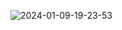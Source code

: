 ![2024-01-09-19-23-53](https://github.com/Darejkal/MovieReview_Backend/assets/55143337/a86642d9-41cf-4bda-8731-adce3dd65a75)
